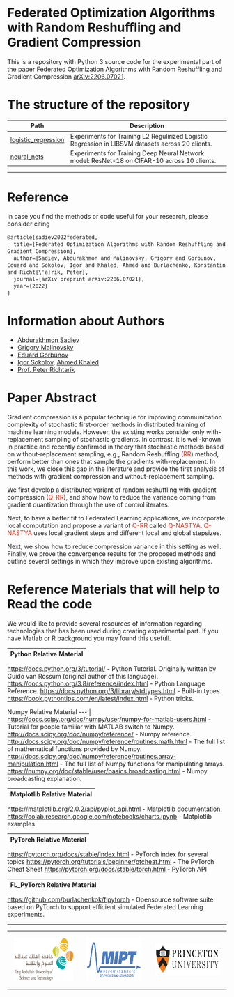 # Federated Optimization Algorithms with Random Reshuffling and Gradient Compression

This is a repository with Python 3 source code for the experimental part of the paper Federated Optimization Algorithms with Random Reshuffling and Gradient Compression [arXiv:2206.07021](https://arxiv.org/abs/2206.07021).

# The structure of the repository

Path | Description
--- | --- |
[logistic_regression](logistic_regression)  |  Experiments for Training L2 Regulirized Logistic Regression in LIBSVM datasets across 20 clients.
[neural_nets](neural_nets)  | Experiments for Training Deep Neural Network model: ResNet-18 on CIFAR-10 across 10 clients.
----

# Reference
In case you find the methods or code useful for your research, please consider citing

```
@article{sadiev2022federated,
  title={Federated Optimization Algorithms with Random Reshuffling and Gradient Compression},
  author={Sadiev, Abdurakhmon and Malinovsky, Grigory and Gorbunov, Eduard and Sokolov, Igor and Khaled, Ahmed and Burlachenko, Konstantin and Richt{\'a}rik, Peter},
  journal={arXiv preprint arXiv:2206.07021},
  year={2022}
}
```

# Information about Authors

* [Abdurakhmon Sadiev](https://www.researchgate.net/profile/Abdurakhmon-Sadiev)
* [Grigory Malinovsky](https://grigory-malinovsky.github.io/)
* [Eduard Gorbunov](https://eduardgorbunov.github.io/)
* [Igor Sokolov](https://cemse.kaust.edu.sa/people/person/igor-sokolov), [Ahmed Khaled](https://rka97.github.io/)
* [Prof. Peter Richtarik](https://richtarik.org/) 

# Paper Abstract
Gradient compression is a popular technique for improving communication complexity of stochastic first-order methods in distributed training of machine learning models. 
However, the existing works consider only with-replacement sampling of stochastic gradients. In contrast, it is well-known in practice and recently confirmed
in theory that stochastic methods based on without-replacement sampling, e.g., Random Reshuffling (<span style="color:rgb(213,40,16)">RR</span>) method, perform better than ones that sample the gradients with-replacement. In this work, we close this gap in the literature and provide the first analysis of methods with gradient compression and without-replacement sampling. 

We first develop a distributed variant of random reshuffling with gradient compression (<span style="color:rgb(213,40,16)">Q-RR</span>), and show how to reduce the variance coming from gradient quantization through the use of control iterates. 

Next, to have a better fit to Federated Learning applications, we incorporate local computation and propose a variant of <span style="color:rgb(213,40,16)">Q-RR</span> called <span style="color:rgb(213,40,16)">Q-NASTYA</span>. <span style="color:rgb(213,40,16)">Q-NASTYA</span> uses local gradient steps and different local and global stepsizes.

Next, we show how to reduce compression variance in this setting as well. Finally, we prove the convergence results for the proposed methods and outline several settings in which they improve upon existing algorithms.

# Reference Materials that will help to Read the code

We would like to provide several resources of information regarding technologies that has been used during creating experimental part. If you have Matlab or R background you may found this usefull.

Python Relative Material |
--- |
https://docs.python.org/3/tutorial/ - Python Tutorial. Originally written by Guido van Rossum (original author of this language).
https://docs.python.org/3.8/reference/index.html - Python Language Reference.
https://docs.python.org/3/library/stdtypes.html - Built-in types.
https://book.pythontips.com/en/latest/index.html - Python tricks.

Numpy Relative Material
--- |
https://docs.scipy.org/doc/numpy/user/numpy-for-matlab-users.html - Tutorial for people familiar with MATLAB switch to Numpy.
http://docs.scipy.org/doc/numpy/reference/ - Numpy reference.
http://docs.scipy.org/doc/numpy/reference/routines.math.html - The full list of mathematical functions provided by Numpy.
http://docs.scipy.org/doc/numpy/reference/routines.array-manipulation.html - The full list of Numpy functions for manipulating arrays.
https://numpy.org/doc/stable/user/basics.broadcasting.html - Numpy broadcasting explanation.

Matplotlib Relative Material |
--- |
https://matplotlib.org/2.0.2/api/pyplot_api.html - Matplotlib documentation.
https://colab.research.google.com/notebooks/charts.ipynb - Matplotlib examples.

PyTorch Relative Material |
--- |
https://pytorch.org/docs/stable/index.html - PyTorch index for several topics
https://pytorch.org/tutorials/beginner/ptcheat.html -  The PyTorch Cheat Sheet
https://pytorch.org/docs/stable/torch.html -  PyTorch API

FL_PyTorch Relative Material |
--- |
https://github.com/burlachenkok/flpytorch - Opensource software suite based on PyTorch to support efficient simulated Federated Learning experiments.

----

<table style="text-align:center;">
<tr>
<td style="padding:15px;text-align:center;vertical-align:middle;"> <img height="100px" src="https://github.com/IgorSokoloff/rr_with_compression_experiments_source_code/blob/main/imgs/KAUST-logo.png"/> </td> 
<td style="padding:15px;text-align:center;vertical-align:middle;"> <img height="100px" src="https://github.com/IgorSokoloff/rr_with_compression_experiments_source_code/blob/main/imgs/mipt-logo.png"/> </td> 
<td style="padding:15px;text-align:center;vertical-align:middle;"> <img height="75px" src="https://github.com/IgorSokoloff/rr_with_compression_experiments_source_code/blob/main/imgs/princeton-university-logo.png"/> </td>
</tr>
</table>
